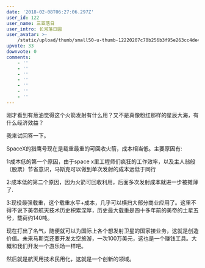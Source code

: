 ```yaml
---
date: '2018-02-08T06:27:06.297Z'
user_id: 122
user_name: 三亚落日
user_intro: 长河落日圆
user_avatar: >-
    /static/upload/thumb/small50-u-thumb-12220207c70b256b3f95e263cc4de49ef683992c75c.png
upvote: 33
downvote: 0
comments:
    - ''
    - ''
    - ''
    - ''
    - ''
    - ''
    - ''
---
```


刚才看到有葱油觉得这个火箭发射有什么用？又不是真像粉红那样的星辰大海，有什么经济效益？

我来试回答一下。

SpaceX的猎鹰号现在是载重最重的可回收火箭，成本相当低。主要原因有:

1:成本低的第一个原因，由于space x里工程师们疯狂的工作效率，以及主人翁般（股票）节省意识，马斯克可以做到单次发射的成本远低于同行

2:成本低的第二个原因，因为火箭可回收利用，后面多次发射成本就进一步被摊薄了.

3:现役最强载重，这个载重水平+成本，几乎可以横扫大部分商业应用了。这里不得不说下美帝航天技术历史积累深厚，历史最大载重是四十多年前的美帝的土星五号，载荷约140吨。

现在打出了名气，随便就可以为国际上各个想发射卫星的国家接业务，这就是创造价值。未来马斯克还要开发太空旅游，一次100万美元，这也是一个赚钱工具。大概和我们开发一个游乐场一样吧。

然后就是航天用技术民用化，这就是一个创新的领域。
